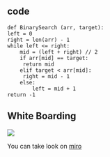 ## code

    def BinarySearch (arr, target):
    left = 0
    right = len(arr) - 1
    while left <= right:
        mid = (left + right) // 2
        if arr[mid] == target:
         return mid
        elif target < arr[mid]:
         right = mid - 1
        else:
            left = mid + 1
    return -1

## White Boarding

![](https://i.ibb.co/NtqQzXw/array-binary-search.jpg)

You can take look on [miro](https://miro.com/app/board/o9J_lAVhvac=/)
